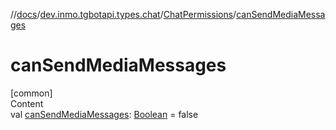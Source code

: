 //[docs](../../../index.md)/[dev.inmo.tgbotapi.types.chat](../index.md)/[ChatPermissions](index.md)/[canSendMediaMessages](can-send-media-messages.md)



# canSendMediaMessages  
[common]  
Content  
val [canSendMediaMessages](can-send-media-messages.md): [Boolean](https://kotlinlang.org/api/latest/jvm/stdlib/kotlin/-boolean/index.html) = false  



